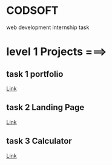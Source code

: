 # CODSOFT
web development internship task
# level 1 Projects ===>
## task 1 portfolio
<a href="https://vaibhavtalkhande.github.io/CodSoftPortfolio/">Link</a>
## task 2 Landing Page
<a href="https://vaibhavtalkhande.github.io/CODSOFT-LANDINGPAGE/">Link</a>
## task 3 Calculator
<a href="https://vaibhavtalkhande.github.io/CODSOFT-Calculator/">Link</a>
